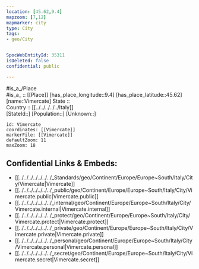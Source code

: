 ```yaml
---
location: [45.62,9.4] 
mapzoom: [7,12] 
mapmarker: city 
type: City
tags:
- geo/City


SpocWebEntityId: 35311
isDeleted: false
confidential: public

---
```

#is_a_/Place  
#is_a_ :: [[Place]] 
[has_place_longitude::9.4] 
[has_place_latitude::45.62] 
[name::Vimercate] 
State ::  
Country :: [[../../../../../Italy]]  
[StateId::] 
[Population::] 
[Unknown::] 


```leaflet
id: Vimercate
coordinates: [[Vimercate]] 
markerFile: [[Vimercate]] 
defaultZoom: 11 
maxZoom: 18
```


## Confidential Links & Embeds: 
- [[../../../../../../../_Standards/geo/Continent/Europe/Europe~South/Italy/City/Vimercate|Vimercate]] 
- [[../../../../../../../_public/geo/Continent/Europe/Europe~South/Italy/City/Vimercate.public|Vimercate.public]] 
- [[../../../../../../../_internal/geo/Continent/Europe/Europe~South/Italy/City/Vimercate.internal|Vimercate.internal]] 
- [[../../../../../../../_protect/geo/Continent/Europe/Europe~South/Italy/City/Vimercate.protect|Vimercate.protect]] 
- [[../../../../../../../_private/geo/Continent/Europe/Europe~South/Italy/City/Vimercate.private|Vimercate.private]] 
- [[../../../../../../../_personal/geo/Continent/Europe/Europe~South/Italy/City/Vimercate.personal|Vimercate.personal]] 
- [[../../../../../../../_secret/geo/Continent/Europe/Europe~South/Italy/City/Vimercate.secret|Vimercate.secret]] 
